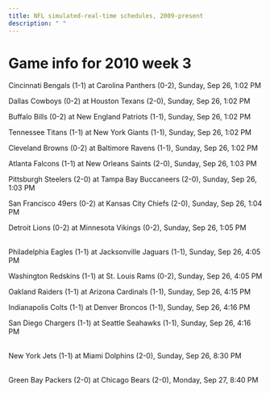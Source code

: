 ```yaml
---
title: NFL simulated-real-time schedules, 2009-present
description: " "
---
```


# Game info for 2010 week 3

Cincinnati Bengals (1-1) at Carolina Panthers (0-2), Sunday, Sep 26, 1:02 PM

Dallas Cowboys (0-2) at Houston Texans (2-0), Sunday, Sep 26, 1:02 PM

Buffalo Bills (0-2) at New England Patriots (1-1), Sunday, Sep 26, 1:02 PM

Tennessee Titans (1-1) at New York Giants (1-1), Sunday, Sep 26, 1:02 PM

Cleveland Browns (0-2) at Baltimore Ravens (1-1), Sunday, Sep 26, 1:02 PM

Atlanta Falcons (1-1) at New Orleans Saints (2-0), Sunday, Sep 26, 1:03 PM

Pittsburgh Steelers (2-0) at Tampa Bay Buccaneers (2-0), Sunday, Sep 26, 1:03 PM

San Francisco 49ers (0-2) at Kansas City Chiefs (2-0), Sunday, Sep 26, 1:04 PM

Detroit Lions (0-2) at Minnesota Vikings (0-2), Sunday, Sep 26, 1:05 PM

<br/>Philadelphia Eagles (1-1) at Jacksonville Jaguars (1-1), Sunday, Sep 26, 4:05 PM

Washington Redskins (1-1) at St. Louis Rams (0-2), Sunday, Sep 26, 4:05 PM

Oakland Raiders (1-1) at Arizona Cardinals (1-1), Sunday, Sep 26, 4:15 PM

Indianapolis Colts (1-1) at Denver Broncos (1-1), Sunday, Sep 26, 4:16 PM

San Diego Chargers (1-1) at Seattle Seahawks (1-1), Sunday, Sep 26, 4:16 PM

<br/>New York Jets (1-1) at Miami Dolphins (2-0), Sunday, Sep 26, 8:30 PM

<br/>Green Bay Packers (2-0) at Chicago Bears (2-0), Monday, Sep 27, 8:40 PM

